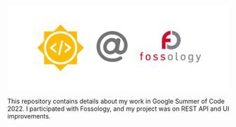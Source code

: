 ![GSoC @ FOSSology](/img/gsocHeader.png)

This repository contains details about my work in Google Summer of Code 2022. I participated with Fossology, and my project was on REST API and UI improvements.
